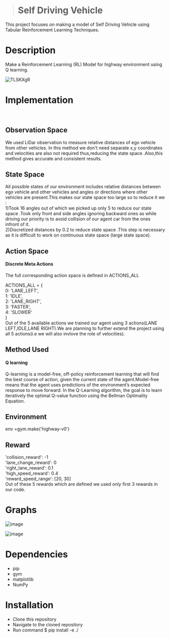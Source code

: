 > # **Self Driving Vehicle**
This project focuses on making a model of Self Driving Vehicle using Tabular Reinforcement Learning Techniques.
# **Description**
Make a Reinforcement Learning (RL) Model for highway environment using Q learning.



![TLSKXgR](https://user-images.githubusercontent.com/102024497/222049309-0b7e8fe0-dd52-4634-a1c7-3d97e0722c36.gif)



# **Implementation**
&nbsp;&nbsp;&nbsp;&nbsp;
## Observation Space
We used LiDar observation to measure relative distances of ego vehicle from other vehicles. In this method we don't need separate x,y coordinates and velocities are also not required thus,reducing the state space .Also,this method gives accurate and consistent results.
## State Space
All possible states of our environment includes relative distances between ego vehicle and other vehicles and angles or directions where other vehicles are present.This makes our state space too large so to reduce it we :\
1)Took 16 angles out of which we picked up only 5 to reduce our state space .Took only front and side angles ignoring backward ones as while driving our priority is to avoid collision of our agent car from the ones infront of it.\
2)Discretized distances by 0.2 to reduce state space .This step is necessary as it is difficult to work on continuous state space (large state space).

 
## Action Space
#### Discrete Meta Actions

The full corresponding action space is defined in ACTIONS_ALL

ACTIONS_ALL = {\
        0: 'LANE_LEFT',\
        1: 'IDLE',\
        2: 'LANE_RIGHT',\
        3: 'FASTER',\
        4: 'SLOWER'\
    }\
Out of the 5 available actions we trained our agent using 3 actions(LANE LEFT,IDLE,LANE RIGHT).We are planning to further extend the project using all  5 actions(i.e we will also invlove the role of velocities).

## Method Used
#### Q learning 
Q-learning is a model-free, off-policy reinforcement learning that will find the best course of action, given the current state of the agent.Model-free means that the agent uses predictions of the environment’s expected response to move forward. In the Q-Learning algorithm, the goal is to learn iteratively the optimal Q-value function using the Bellman Optimality Equation.

## Environment
env =gym.make('highway-v0')
## Reward 
'collision_reward': -1\
'lane_change_reward': 0\
'right_lane_reward': 0.1\
'high_speed_reward': 0.4\
'reward_speed_range': [20, 30]\
Out of these 5 rewards which are defined we used only first 3 rewards in our code.
# **Graphs**

![image](https://github.com/Shreya62002/Self-Driving-Vehicle/assets/102024497/30204b03-6bb4-47e5-9f1b-aaf4a275a613)


![image](https://github.com/Shreya62002/Self-Driving-Vehicle/assets/102024497/9c7a671b-aa0b-4fde-9b70-c35a85d24866)


# **Dependencies**

* pip
* gym
* matplotlib
* NumPy
# **Installation**
* Clone this repository
* Navigate to the cloned repository
* Run command $ pip install -e ./

